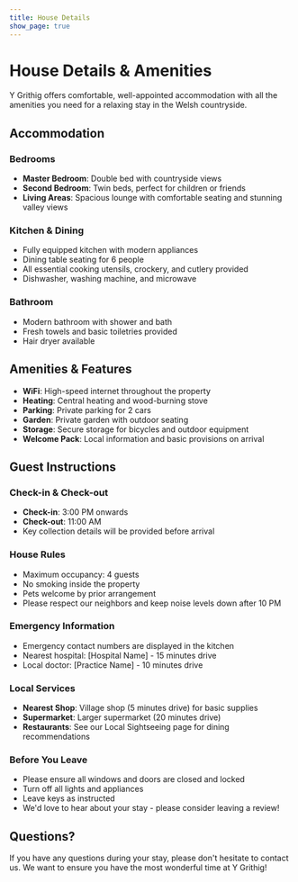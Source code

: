 ```yaml
---
title: House Details
show_page: true
---
```


# House Details & Amenities

Y Grithig offers comfortable, well-appointed accommodation with all the amenities you need for a relaxing stay in the Welsh countryside.

## Accommodation

### Bedrooms
- **Master Bedroom**: Double bed with countryside views
- **Second Bedroom**: Twin beds, perfect for children or friends
- **Living Areas**: Spacious lounge with comfortable seating and stunning valley views

### Kitchen & Dining
- Fully equipped kitchen with modern appliances
- Dining table seating for 6 people
- All essential cooking utensils, crockery, and cutlery provided
- Dishwasher, washing machine, and microwave

### Bathroom
- Modern bathroom with shower and bath
- Fresh towels and basic toiletries provided
- Hair dryer available

## Amenities & Features

- **WiFi**: High-speed internet throughout the property
- **Heating**: Central heating and wood-burning stove
- **Parking**: Private parking for 2 cars
- **Garden**: Private garden with outdoor seating
- **Storage**: Secure storage for bicycles and outdoor equipment
- **Welcome Pack**: Local information and basic provisions on arrival

## Guest Instructions

### Check-in & Check-out
- **Check-in**: 3:00 PM onwards
- **Check-out**: 11:00 AM
- Key collection details will be provided before arrival

### House Rules
- Maximum occupancy: 4 guests
- No smoking inside the property
- Pets welcome by prior arrangement
- Please respect our neighbors and keep noise levels down after 10 PM

### Emergency Information
- Emergency contact numbers are displayed in the kitchen
- Nearest hospital: [Hospital Name] - 15 minutes drive
- Local doctor: [Practice Name] - 10 minutes drive

### Local Services
- **Nearest Shop**: Village shop (5 minutes drive) for basic supplies
- **Supermarket**: Larger supermarket (20 minutes drive)
- **Restaurants**: See our Local Sightseeing page for dining recommendations

### Before You Leave
- Please ensure all windows and doors are closed and locked
- Turn off all lights and appliances
- Leave keys as instructed
- We'd love to hear about your stay - please consider leaving a review!

## Questions?

If you have any questions during your stay, please don't hesitate to contact us. We want to ensure you have the most wonderful time at Y Grithig! 